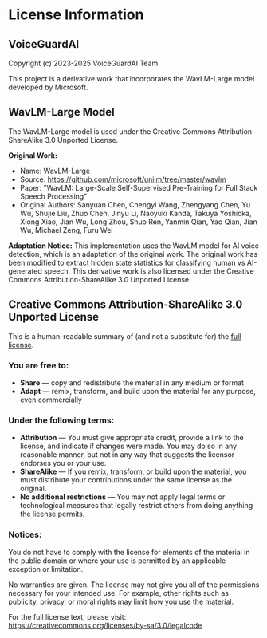 # License Information

## VoiceGuardAI

Copyright (c) 2023-2025 VoiceGuardAI Team

This project is a derivative work that incorporates the WavLM-Large model developed by Microsoft.

## WavLM-Large Model

The WavLM-Large model is used under the Creative Commons Attribution-ShareAlike 3.0 Unported License.

**Original Work:**
- Name: WavLM-Large
- Source: https://github.com/microsoft/unilm/tree/master/wavlm
- Paper: "WavLM: Large-Scale Self-Supervised Pre-Training for Full Stack Speech Processing"
- Original Authors: Sanyuan Chen, Chengyi Wang, Zhengyang Chen, Yu Wu, Shujie Liu, Zhuo Chen, Jinyu Li, Naoyuki Kanda, Takuya Yoshioka, Xiong Xiao, Jian Wu, Long Zhou, Shuo Ren, Yanmin Qian, Yao Qian, Jian Wu, Michael Zeng, Furu Wei

**Adaptation Notice:**
This implementation uses the WavLM model for AI voice detection, which is an adaptation of the original work. The original work has been modified to extract hidden state statistics for classifying human vs AI-generated speech. This derivative work is also licensed under the Creative Commons Attribution-ShareAlike 3.0 Unported License.

## Creative Commons Attribution-ShareAlike 3.0 Unported License

This is a human-readable summary of (and not a substitute for) the [full license](https://creativecommons.org/licenses/by-sa/3.0/legalcode).

### You are free to:
- **Share** — copy and redistribute the material in any medium or format
- **Adapt** — remix, transform, and build upon the material for any purpose, even commercially

### Under the following terms:
- **Attribution** — You must give appropriate credit, provide a link to the license, and indicate if changes were made. You may do so in any reasonable manner, but not in any way that suggests the licensor endorses you or your use.
- **ShareAlike** — If you remix, transform, or build upon the material, you must distribute your contributions under the same license as the original.
- **No additional restrictions** — You may not apply legal terms or technological measures that legally restrict others from doing anything the license permits.

### Notices:
You do not have to comply with the license for elements of the material in the public domain or where your use is permitted by an applicable exception or limitation.

No warranties are given. The license may not give you all of the permissions necessary for your intended use. For example, other rights such as publicity, privacy, or moral rights may limit how you use the material.

For the full license text, please visit: https://creativecommons.org/licenses/by-sa/3.0/legalcode
